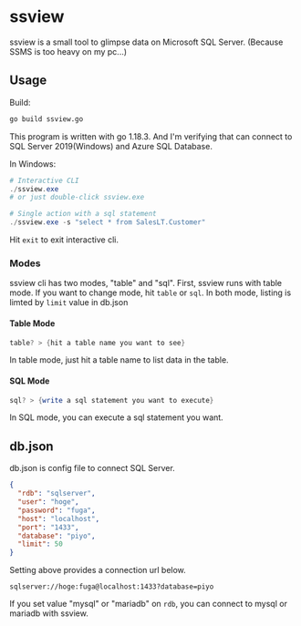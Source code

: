 # ssview
ssview is a small tool to glimpse data on Microsoft SQL Server.
(Because SSMS is too heavy on my pc...)

## Usage
Build:
```bash
go build ssview.go
```
This program is written with go 1.18.3.
And I'm verifying that can connect to SQL Server 2019(Windows) and Azure SQL Database.

In Windows:
```powershell
# Interactive CLI
./ssview.exe
# or just double-click ssview.exe

# Single action with a sql statement
./ssview.exe -s "select * from SalesLT.Customer"
```
Hit ```exit``` to exit interactive cli.

### Modes
ssview cli has two modes, "table" and "sql".
First, ssview runs with table mode.
If you want to change mode, hit ```table``` or ```sql```.
In both mode, listing is limted by ```limit``` value in db.json

#### Table Mode
```powershell
table? > {hit a table name you want to see}
```
In table mode, just hit a table name to list data in the table.

#### SQL Mode
```powershell
sql? > {write a sql statement you want to execute}
```
In SQL mode, you can execute a sql statement you want.

## db.json
db.json is config file to connect SQL Server.
```json
{
  "rdb": "sqlserver",
  "user": "hoge",
  "password": "fuga",
  "host": "localhost",
  "port": "1433",
  "database": "piyo",
  "limit": 50
}
```

Setting above provides a connection url below.
```
sqlserver://hoge:fuga@localhost:1433?database=piyo
```

If you set value "mysql" or "mariadb" on ```rdb```, you can connect to mysql or mariadb with ssview.
